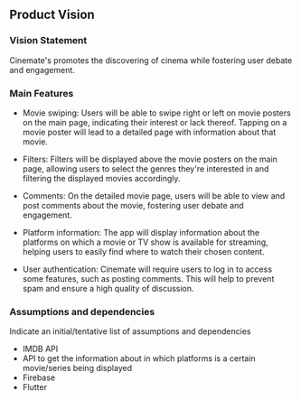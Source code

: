 ## Product Vision

### Vision Statement

Cinemate's promotes the discovering of cinema while fostering user debate and engagement.


### Main Features

 - Movie swiping: Users will be able to swipe right or left on movie posters on the main page, indicating their interest or lack thereof. Tapping on a movie poster will lead to a detailed page with information about that movie.

 - Filters: Filters will be displayed above the movie posters on the main page, allowing users to select the genres they're interested in and filtering the displayed movies accordingly.

 - Comments: On the detailed movie page, users will be able to view and post comments about the movie, fostering user debate and engagement.

 - Platform information: The app will display information about the platforms on which a movie or TV show is available for streaming, helping users to easily find where to watch their chosen content.

 - User authentication: Cinemate will require users to log in to access some features, such as posting comments. This will help to prevent spam and ensure a high quality of discussion.

### Assumptions and dependencies
Indicate an  initial/tentative list of assumptions and dependencies 

- IMDB API
- API to get the information about in which platforms is a certain movie/series being displayed
- Firebase
- Flutter
